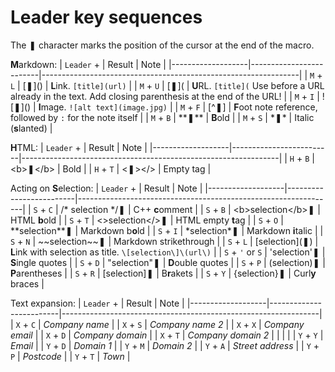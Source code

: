 # Leader key sequences

The ❚ character marks the position of the cursor at the end of the macro.

**M**arkdown:
| `Leader` +        | Result                  | Note                                                           |
|-------------------|-------------------------|----------------------------------------------------------------|
| `M` + `L`         | \[❚\]\(\)               | **L**ink. `[title](url)`                                       |
| `M` + `U`         | \[❚\]\(                 | **U**RL. `[title](` Use before a URL already in the text. Add closing parenthesis at the end of the URL! |
| `M` + `I`         | \!\[❚\]()               | **I**mage. `![alt text](image.jpg)`                            |
| `M` + `F`         | \[^❚\]                  | **F**oot note reference, followed by `:` for the note itself   |
| `M` + `B`         | \*\*❚\*\*               | **B**old                                                       |
| `M` + `S`         | \*❚\*                   | Italic (**s**lanted)                                           |

**H**TML:
| `Leader` +        | Result                  | Note                                                           |
|-------------------|-------------------------|----------------------------------------------------------------|
| `H` + `B`         | \<b\>❚\</b\>            | Bold                                                           |
| `H` + `T`         | \<❚\>\</\>              | Empty tag                                                      |

Acting on **S**election:
| `Leader` +        | Result                  | Note                                                           |
|-------------------|-------------------------|----------------------------------------------------------------|
| `S` + `C`         | /\* selection \*/❚      | C++ **c**omment                                                |
| `S` + `B`         | \<b\>selection\</b\>❚   | HTML **b**old                                                  |
| `S` + `T`         | \<\>selection\</\>❚     | HTML empty **t**ag                                             |
| `S` + `O`         | \*\*selection\*\*❚      | Markdown b**o**ld                                              |
| `S` + `I`         | \*selection\*❚          | Markdown **i**talic                                            |
| `S` + `N`         | \~\~selection\~\~❚      | Markdown strikethrough                                         |
| `S` + `L`         | \[selection\]\(❚\)      | **L**ink with selection as title. `\[selection\]\(url\)`       |
| `S` + `'` or `S`  | 'selection'❚            | **S**ingle quotes                                              |
| `S` + `D`         | "selection"❚            | **D**ouble quotes                                              |
| `S` + `P`         | (selection)❚            | **P**arentheses                                                |
| `S` + `R`         | [selection]❚            | B**r**akets                                                    |
| `S` + `Y`         | {selection}❚            | Curl**y** braces                                               |

Text expansion:
| `Leader` +        | Result                  | Note                                                           |
|-------------------|-------------------------|----------------------------------------------------------------|
| `X` + `C`         | *Company name*          |
| `X` + `S`         | *Company name 2*        |
| `X` + `X`         | *Company email*         |
| `X` + `D`         | *Company domain*        |
| `X` + `T`         | *Company domain 2*      |
|                   |                         |
| `Y` + `Y`         | *Email*                 |
| `Y` + `D`         | *Domain 1*              |
| `Y` + `M`         | *Domain 2*              |
| `Y` + `A`         | *Street address*        |
| `Y` + `P`         | *Postcode*              |
| `Y` + `T`         | *Town*                  |
